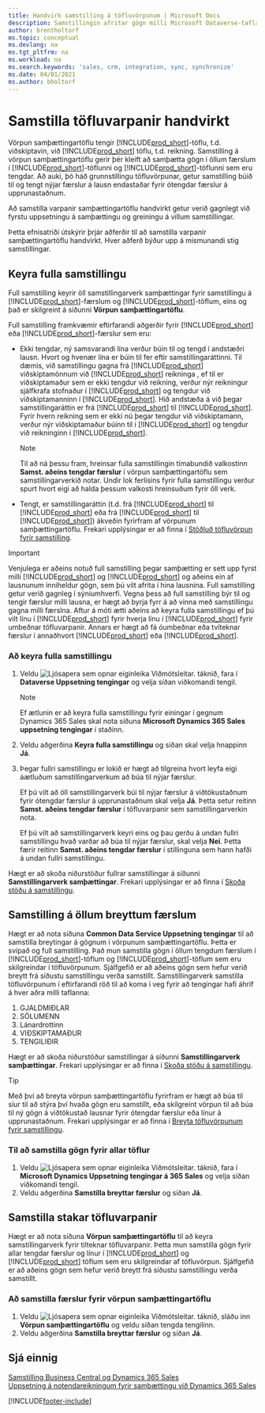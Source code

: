 ```yaml
---
title: Handvirk samstilling á töfluvörpunum | Microsoft Docs
description: Samstillingin afritar gögn milli Microsoft Dataverse-tafla og Business Central til að halda báðum kerfum uppfærðum.
author: brentholtorf
ms.topic: conceptual
ms.devlang: na
ms.tgt_pltfrm: na
ms.workload: na
ms.search.keywords: 'sales, crm, integration, sync, synchronize'
ms.date: 04/01/2021
ms.author: bholtorf
---
```


# Samstilla töfluvarpanir handvirkt


Vörpun samþættingartöflu tengir [!INCLUDE[prod_short](includes/prod_short.md)]-töflu, t.d. viðskiptavin, við [!INCLUDE[prod_short](includes/cds_long_md.md)] töflu, t.d. reikning. Samstilling á vörpun samþættingartöflu gerir þér kleift að samþætta gögn í öllum færslum í [!INCLUDE[prod_short](includes/prod_short.md)]-töflunni og [!INCLUDE[prod_short](includes/cds_long_md.md)]-töflunni sem eru tengdar. Að auki, þó háð grunnstillingu töfluvörpunar, getur samstilling búið til og tengt nýjar færslur á lausn endastaðar fyrir ótengdar færslur á upprunastaðnum.  

Að samstilla varpanir samþættingartöflu handvirkt getur verið gagnlegt við fyrstu uppsetningu á samþættingu og greiningu á villum samstillingar.  

Þetta efnisatriði útskýrir þrjár aðferðir til að samstilla varpanir samþættingartöflu handvirkt. Hver aðferð býður upp á mismunandi stig samstillingar.

## Keyra fulla samstillingu
Full samstilling keyrir öll samstillingarverk samþættingar fyrir samstillingu á [!INCLUDE[prod_short](includes/prod_short.md)]-færslum og [!INCLUDE[prod_short](includes/cds_long_md.md)]-töflum, eins og það er skilgreint á síðunni **Vörpun samþættingartöflu**. 

Full samstilling framkvæmir eftirfarandi aðgerðir fyrir [!INCLUDE[prod_short](includes/prod_short.md)] eða [!INCLUDE[prod_short](includes/cds_long_md.md)]-færslur sem eru:

* Ekki tengdar, ný samsvarandi lína verður búin til og tengd í andstæðri lausn.
Hvort og hvenær lína er búin til fer eftir samstillingaráttinni. Til dæmis, við samstillingu gagna frá [!INCLUDE[prod_short](includes/prod_short.md)] viðskiptamönnum við [!INCLUDE[prod_short](includes/cds_long_md.md)] reikninga , ef til er viðskiptamaður sem er ekki tengdur við reikning, verður nýr reikningur sjálfkrafa stofnaður í [!INCLUDE[prod_short](includes/cds_long_md.md)] og tengdur við viðskiptamanninn í [!INCLUDE[prod_short](includes/prod_short.md)]. Hið andstæða á við þegar samstillingaráttin er frá [!INCLUDE[prod_short](includes/cds_long_md.md)] til [!INCLUDE[prod_short](includes/prod_short.md)]. Fyrir hvern reikning sem er ekki nú þegar tengdur við viðskiptamann, verður nýr viðskiptamaður búinn til í [!INCLUDE[prod_short](includes/prod_short.md)] og tengdur við reikninginn í [!INCLUDE[prod_short](includes/cds_long_md.md)].  

     > [!NOTE]  
     >  Til að ná þessu fram, hreinsar fulla samstillingin tímabundið valkostinn **Samst. aðeins tengdar færslur** í vörpun samþættingartöflu sem samstillingarverkið notar. Undir lok ferlisins fyrir fulla samstillingu verður spurt hvort eigi að halda þessum valkosti hreinsuðum fyrir öll verk.  

* Tengt, er samstillingaráttin (t.d. frá [!INCLUDE[prod_short](includes/prod_short.md)] til [!INCLUDE[prod_short](includes/cds_long_md.md)] eða frá [!INCLUDE[prod_short](includes/cds_long_md.md)] til [!INCLUDE[prod_short](includes/prod_short.md)]) ákveðin fyrirfram af vörpunum samþættingartöflu. Frekari upplýsingar er að finna í [Stöðluð töfluvörpun fyrir samstilling](admin-synchronizing-business-central-and-sales.md#standard-table-mapping-for-synchronization).  

> [!IMPORTANT]  
>  Venjulega er aðeins notuð full samstilling þegar samþætting er sett upp fyrst milli [!INCLUDE[prod_short](includes/prod_short.md)] og [!INCLUDE[prod_short](includes/cds_long_md.md)] og aðeins ein af lausnunum inniheldur gögn, sem þú vilt afrita í hina lausnina. Full samstilling getur verið gagnleg í sýniumhverfi. Vegna þess að full samstilling býr til og tengir færslur milli lausna, er hægt að byrja fyrr á að vinna með samstillingu gagna milli færslna. Aftur á móti ætti aðeins að keyra fulla samstillingu ef þú vilt línu í [!INCLUDE[prod_short](includes/prod_short.md)] fyrir hverja línu í [!INCLUDE[prod_short](includes/cds_long_md.md)] fyrir umbeðnar töfluvarpanir. Annars er hægt að fá óumbeðnar eða tvíteknar færslur í annaðhvort [!INCLUDE[prod_short](includes/prod_short.md)] eða [!INCLUDE[prod_short](includes/cds_long_md.md)].  

### Að keyra fulla samstillingu  
1.  Veldu ![Ljósapera sem opnar eiginleika Viðmótsleitar.](media/ui-search/search_small.png "Segðu mér hvað þú vilt gera") táknið, fara í **Dataverse Uppsetning tengingar** og velja síðan viðkomandi tengil.

    > [!NOTE]
    > Ef ætlunin er að keyra fulla samstillingu fyrir einingar í gegnum Dynamics 365 Sales skal nota síðuna **Microsoft Dynamics 365 Sales uppsetning tengingar** í staðinn.

2.  Veldu aðgerðina **Keyra fulla samstillingu** og síðan skal velja hnappinn **Já**.  
3.  Þegar fullri samstillingu er lokið er hægt að tilgreina hvort leyfa eigi áætluðum samstillingarverkum að búa til nýjar færslur.  

    Ef þú vilt að öll samstillingarverk búi til nýjar færslur á viðtökustaðnum fyrir ótengdar færslur á upprunastaðnum skal velja **Já**. Þetta setur reitinn **Samst. aðeins tengdar færslur** í töfluvarpanir sem samstillingarverkin nota.  

    Ef þú vilt að samstillingarverk keyri eins og þau gerðu á undan fullri samstillingu hvað varðar að búa til nýjar færslur, skal velja **Nei**. Þetta færir reitinn **Samst. aðeins tengdar færslur** í stillinguna sem hann hafði á undan fullri samstillingu.  

Hægt er að skoða niðurstöður fullrar samstillingar á síðunni **Samstillingarverk samþættingar**. Frekari upplýsingar er að finna í [Skoða stöðu á samstillingu](admin-how-to-view-synchronization-status.md).  

## Samstilling á öllum breyttum færslum
Hægt er að nota síðuna **Common Data Service Uppsetning tengingar** til að samstilla breytingar á gögnum í vörpunum samþættingartöflu. Þetta er svipað og full samstilling. Það mun samstilla gögn í öllum tengdum færslum í [!INCLUDE[prod_short](includes/prod_short.md)]-töflum og [!INCLUDE[prod_short](includes/cds_long_md.md)]-töflum sem eru skilgreindar í töfluvörpunum. Sjálfgefið er að aðeins gögn sem hefur verið breytt frá síðustu samstillingu verða samstillt. Samstillingarverk samstilla töfluvörpunum í eftirfarandi röð til að koma í veg fyrir að tengingar hafi áhrif á hver aðra milli taflanna:  

1.  GJALDMIÐLAR  
2.  SÖLUMENN  
3.  Lánardrottinn  
4.  VIÐSKIPTAMAÐUR  
5.  TENGILIÐIR  

Hægt er að skoða niðurstöður samstillingar á síðunni **Samstillingarverk samþættingar**. Frekari upplýsingar er að finna í [Skoða stöðu á samstillingu](admin-how-to-view-synchronization-status.md).  

> [!TIP]  
>  Með því að breyta vörpun samþættingartöflu fyrirfram er hægt að búa til síur til að stýra því hvaða gögn eru samstillt, eða skilgreint vörpun til að búa til ný gögn á viðtökustað lausnar fyrir ótengdar færslur eða línur á upprunastaðnum. Frekari upplýsingar er að finna í [Breyta töfluvörpunum fyrir samstillingu](admin-how-to-modify-table-mappings-for-synchronization.md).

### Til að samstilla gögn fyrir allar töflur  
1.  Veldu ![Ljósapera sem opnar eiginleika Viðmótsleitar.](media/ui-search/search_small.png "Segðu mér hvað þú vilt gera") táknið, fara í **Microsoft Dynamics Uppsetning tengingar á 365 Sales** og velja síðan viðkomandi tengil.
2.  Veldu aðgerðina **Samstilla breyttar færslur** og síðan **Já**.  

## Samstilla stakar töfluvarpanir
Hægt er að nota síðuna **Vörpun samþættingartöflu** til að keyra samstillingarverk fyrir tilteknar töfluvarpanir. Þetta mun samstilla gögn fyrir allar tengdar færslur og línur í [!INCLUDE[prod_short](includes/prod_short.md)] og [!INCLUDE[prod_short](includes/cds_long_md.md)] töflum sem eru skilgreindar af töfluvörpun. Sjálfgefið er að aðeins gögn sem hefur verið breytt frá síðustu samstillingu verða samstillt.  

### Að samstilla færslur fyrir vörpun samþættingartöflu  
1.  Veldu ![Ljósapera sem opnar eiginleika Viðmótsleitar.](media/ui-search/search_small.png "Segðu mér hvað þú vilt gera") táknið, sláðu inn **Vörpun samþættingartöflu** og veldu síðan tengda tengilinn.
2.  Veldu aðgerðina **Samstilla breyttar færslur** og síðan **Já**.  

## Sjá einnig  
[Samstilling Business Central og Dynamics 365 Sales](admin-synchronizing-business-central-and-sales.md)   
[Uppsetning á notendareikningum fyrir samþættingu við Dynamics 365 Sales](admin-setting-up-integration-with-dynamics-sales.md)   


[!INCLUDE[footer-include](includes/footer-banner.md)]